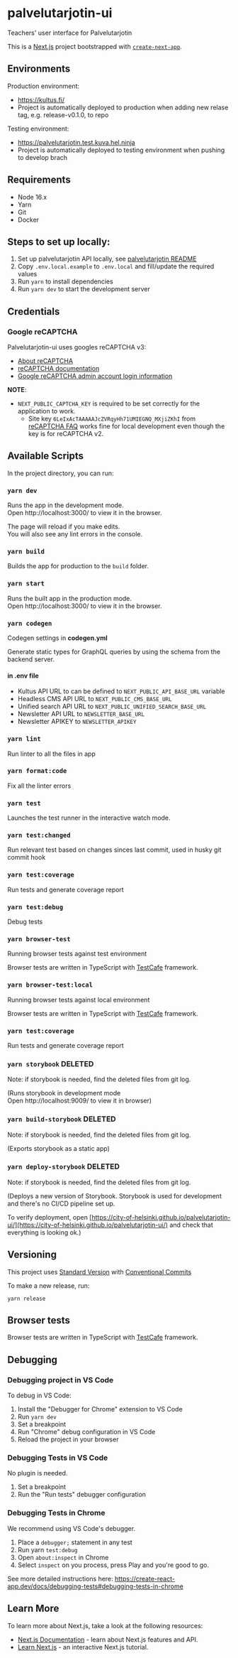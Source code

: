 # palvelutarjotin-ui

Teachers' user interface for Palvelutarjotin

This is a [Next.js](https://nextjs.org/) project bootstrapped with [`create-next-app`](https://github.com/vercel/next.js/tree/canary/packages/create-next-app).

## Environments

Production environment:

- https://kultus.fi/
- Project is automatically deployed to production when adding new relase tag, e.g. release-v0.1.0, to repo

Testing environment:

- https://palvelutarjotin.test.kuva.hel.ninja
- Project is automatically deployed to testing environment when pushing to develop brach

## Requirements

- Node 16.x
- Yarn
- Git
- Docker

## Steps to set up locally:

1. Set up palvelutarjotin API locally, see [palvelutarjotin README](https://github.com/City-of-Helsinki/palvelutarjotin/blob/master/README.md)
2. Copy `.env.local.example` to `.env.local` and fill/update the required values
3. Run `yarn` to install dependencies
4. Run `yarn dev` to start the development server

## Credentials

### Google reCAPTCHA

Palvelutarjotin-ui uses googles reCAPTCHA v3:

- [About reCAPTCHA](https://www.google.com/recaptcha/about/)
- [reCAPTCHA documentation](https://developers.google.com/recaptcha/docs/v3)
- [Google reCAPTCHA admin account login information](https://vault.kuva.hel.ninja/ui/vault/secrets/share/show/palvelutarjotin-google-recaptcha)

**NOTE**:

- `NEXT_PUBLIC_CAPTCHA_KEY` is required to be set correctly for the application to work.
  - Site key `6LeIxAcTAAAAAJcZVRqyHh71UMIEGNQ_MXjiZKhI` from
    [reCAPTCHA FAQ](https://developers.google.com/recaptcha/docs/faq#id-like-to-run-automated-tests-with-recaptcha.-what-should-i-do)
    works fine for local development even though the key is for reCAPTCHA v2.

## Available Scripts

In the project directory, you can run:

### `yarn dev`

Runs the app in the development mode.<br />
Open http://localhost:3000/ to view it in the browser.

The page will reload if you make edits.<br />
You will also see any lint errors in the console.

### `yarn build`

Builds the app for production to the `build` folder.

### `yarn start`

Runs the built app in the production mode.<br />
Open http://localhost:3000/ to view it in the browser.

### `yarn codegen`

Codegen settings in <b>codegen.yml</b>

Generate static types for GraphQL queries by using the schema from the backend server.

#### in .env file

- Kultus API URL to can be defined to `NEXT_PUBLIC_API_BASE_URL` variable
- Headless CMS API URL to `NEXT_PUBLIC_CMS_BASE_URL`
- Unified search API URL to `NEXT_PUBLIC_UNIFIED_SEARCH_BASE_URL`
- Newsletter API URL to `NEWSLETTER_BASE_URL`
- Newsletter APIKEY to `NEWSLETTER_APIKEY`

### `yarn lint`

Run linter to all the files in app

### `yarn format:code`

Fix all the linter errors

### `yarn test`

Launches the test runner in the interactive watch mode.

### `yarn test:changed`

Run relevant test based on changes sinces last commit, used in husky git commit hook

### `yarn test:coverage`

Run tests and generate coverage report

### `yarn test:debug`

Debug tests

### `yarn browser-test`

Running browser tests against test environment

Browser tests are written in TypeScript with [TestCafe](https://devexpress.github.io/testcafe/) framework.

### `yarn browser-test:local`

Running browser tests against local environment

Browser tests are written in TypeScript with [TestCafe](https://devexpress.github.io/testcafe/) framework.

### `yarn test:coverage`

Run tests and generate coverage report

### `yarn storybook` DELETED

Note: if storybook is needed, find the deleted files from git log.

(Runs storybook in development mode<br />
Open http://localhost:9009/ to view it in browser)

### `yarn build-storybook` DELETED

Note: if storybook is needed, find the deleted files from git log.

(Exports storybook as a static app)

### `yarn deploy-storybook` DELETED

Note: if storybook is needed, find the deleted files from git log.

(Deploys a new version of Storybook. Storybook is used for development and there's no CI/CD pipeline set up.

To verify deployment, open [https://city-of-helsinki.github.io/palvelutarjotin-ui/](https://city-of-helsinki.github.io/palvelutarjotin-ui/) and check that everything is looking ok.)

## Versioning

This project uses [Standard Version](https://github.com/conventional-changelog/standard-version) with [Conventional Commits](https://www.conventionalcommits.org/en/v1.0.0/)

To make a new release, run:

`yarn release`

## Browser tests

Browser tests are written in TypeScript with [TestCafe](https://devexpress.github.io/testcafe/) framework.

## Debugging

### Debugging project in VS Code

To debug in VS Code:

1. Install the "Debugger for Chrome" extension to VS Code
2. Run `yarn dev`
3. Set a breakpoint
4. Run "Chrome" debug configuration in VS Code
5. Reload the project in your browser

### Debugging Tests in VS Code

No plugin is needed.

1. Set a breakpoint
2. Run the "Run tests" debugger configuration

### Debugging Tests in Chrome

We recommend using VS Code's debugger.

1. Place a `debugger;` statement in any test
2. Run yarn `test:debug`
3. Open `about:inspect` in Chrome
4. Select `inspect` on you process, press Play and you're good to go.

See more detailed instructions here:
https://create-react-app.dev/docs/debugging-tests#debugging-tests-in-chrome

## Learn More

To learn more about Next.js, take a look at the following resources:

- [Next.js Documentation](https://nextjs.org/docs) - learn about Next.js features and API.
- [Learn Next.js](https://nextjs.org/learn) - an interactive Next.js tutorial.
